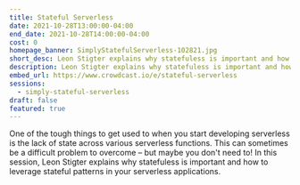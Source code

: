 ```yaml
---
title: Stateful Serverless
date: 2021-10-28T13:00:00-04:00
end_date: 2021-10-28T14:00:00-04:00
cost: 0
homepage_banner: SimplyStatefulServerless-102821.jpg
short_desc: Leon Stigter explains why statefuless is important and how to leverage stateful patterns in your serverless applications.
description: Leon Stigter explains why statefuless is important and how to leverage stateful patterns in your serverless applications.
embed_url: https://www.crowdcast.io/e/stateful-serverless
sessions:
  - simply-stateful-serverless
draft: false
featured: true
---
```


One of the tough things to get used to when you start developing serverless is the lack of state across various serverless functions. This can sometimes be a difficult problem to overcome – but maybe you don't need to! In this session, Leon Stigter explains why statefuless is important and how to leverage stateful patterns in your serverless applications.
